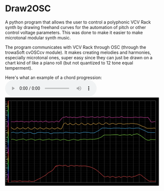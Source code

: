 # Draw2OSC
A python program that allows the user to control a polyphonic VCV Rack synth by drawing freehand curves for the automation of pitch or other control voltage parameters. This was done to make it easier to make microtonal modular synth music.

The program communicates with VCV Rack through OSC (through the trowaSoft cvOSCcv module). It makes creating melodies and harmonies, especially microtonal ones, super easy since they can just be drawn on a chart kind of like a piano roll (but not quantized to 12 tone equal temperment).

Here's what an example of a chord progression:
![Chords audio](https://github.com/1qgl/Draw2OSC/raw/main/chords.wav)
![Chords](https://github.com/1qgl/Draw2OSC/blob/main/chordsscr.png?raw=true)
